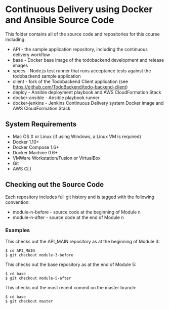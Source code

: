 # Continuous Delivery using Docker and Ansible Source Code

This folder contains all of the source code and repositories for this course including:

- API - the sample application repository, including the continuous delivery workflow
- base - Docker base image of the todobackend development and release images
- specs - Node.js test runner that runs acceptance tests against the todobackend sample application
- client - fork of the Todobackend Client application (see https://github.com/TodoBackend/todo-backend-client)
- deploy - Ansible deployment playbook and AWS CloudFormation Stack
- docker-ansible - Ansible playbook runner 
- docker-jenkins - Jenkins Continuous Delivery system Docker image and AWS CloudFormation Stack


## System Requirements

- Mac OS X or Linux (if using Windows, a Linux VM is required)
- Docker 1.10+
- Docker Compose 1.6+
- Docker Machine 0.6+
- VMWare Workstation/Fusion or VirtualBox
- Git
- AWS CLI

## Checking out the Source Code

Each repository includes full git history and is tagged with the following convention:

- module-n-before - source code at the beginning of Module n
- module-n-after - source code at the end of Module n

### Examples

This checks out the API_MAIN repository as at the beginning of Module 3:

```
$ cd API_MAIN
$ git checkout module-3-before
```

This checks out the base repository as at the end of Module 5:

```
$ cd base
$ git checkout module-5-after
```

This checks out the most recent commit on the master branch:

```
$ cd base
$ git checkout master
```